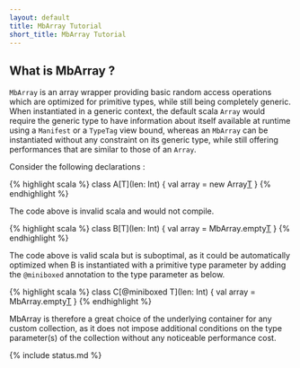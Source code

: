 ```yaml
---
layout: default
title: MbArray Tutorial
short_title: MbArray Tutorial
---
```


## What is MbArray ?

`MbArray` is an array wrapper providing basic random access operations which are optimized for primitive types, while still being completely generic. When instantiated in a generic context, the default scala `Array` would require the generic type to have information about itself available at runtime using a `Manifest` or a `TypeTag` view bound, whereas an `MbArray` can be instantiated without any constraint on its generic type, while still offering performances that are similar to those of an `Array`. 

Consider the following declarations :

{% highlight scala %}
class A[T](len: Int) {
    val array = new Array[T](len)
}
{% endhighlight %}

The code above is invalid scala and would not compile.

{% highlight scala %}
class B[T](len: Int) {
    val array = MbArray.empty[T](len)
}
{% endhighlight %}

The code above is valid scala but is suboptimal, as it could be automatically optimized when B is instantiated with a primitive type parameter by adding the `@miniboxed` annotation to the type parameter as below.

{% highlight scala %}
class C[@miniboxed T](len: Int) {
    val array = MbArray.empty[T](len)
}
{% endhighlight %}

MbArray is therefore a great choice of the underlying container for any custom collection, as it does not impose additional conditions on the type parameter(s) of the collection without any noticeable performance cost.

{% include status.md %}

